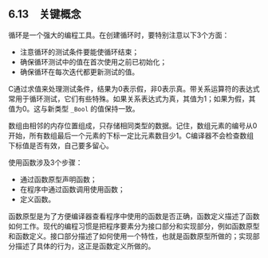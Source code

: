 ## 6.13　关键概念

循环是一个强大的编程工具。在创建循环时，要特别注意以下3个方面：

+ 注意循环的测试条件要能使循环结束；
+ 确保循环测试中的值在首次使用之前已初始化；
+ 确保循环在每次迭代都更新测试的值。

C通过求值来处理测试条件，结果为0表示假，非0表示真。带关系运算符的表达式常用于循环测试，它们有些特殊。如果关系表达式为真，其值为1；如果为假，其值为0。这与新类型 `_Bool` 的值保持一致。

数组由相邻的内存位置组成，只存储相同类型的数据。记住，数组元素的编号从0开始，所有数组最后一个元素的下标一定比元素数目少1。C编译器不会检查数组下标值是否有效，自己要多留心。

使用函数涉及3个步骤：

+ 通过函数原型声明函数；
+ 在程序中通过函数调用使用函数；
+ 定义函数。

函数原型是为了方便编译器查看程序中使用的函数是否正确，函数定义描述了函数如何工作。现代的编程习惯是把程序要素分为接口部分和实现部分，例如函数原型和函数定义。接口部分描述了如何使用一个特性，也就是函数原型所做的；实现部分描述了具体的行为，这正是函数定义所做的。

